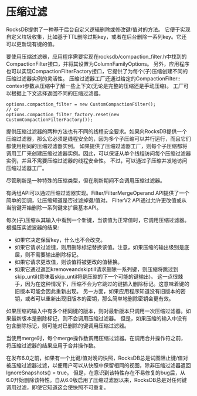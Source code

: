 # 压缩过滤

RocksDB提供了一种基于后台自定义逻辑删除或修改键/值对的方法。
它便于实现自定义垃圾收集，比如基于TTL删除过期key，或者在后台删除一系列key。它还可以更新现有键的值。

要使用压缩过滤器，应用程序需要实现在rocksdb/compaction_filter.h中找到的CompactionFilter接口，并将其设置为ColumnFamilyOptions。
另外，应用程序也可以实现CompactionFilterFactory接口，它提供了为每个(子)压缩创建不同的压缩过滤器实例的灵活性。
压缩过滤器工厂还通过给定的CompactionFilter:: context参数从压缩中了解一些上下文(无论是完整的压缩还是手动压缩)。
工厂可以根据上下文选择返回不同的压缩过滤器。

    options.compaction_filter = new CustomCompactionFilter();
    // or
    options.compaction_filter_factory.reset(new CustomCompactionFilterFactory());

提供压缩过滤器的两种方法也有不同的线程安全要求。如果向RocksDB提供一个压缩过滤器，那么它必须是线程安全的，因为多个子压缩可以并行运行，而且它们都使用相同的压缩过滤器实例。
如果提供了压缩过滤器工厂，则每个子压缩都将调用工厂来创建压缩过滤器实例。因此，可以保证从单个线程访问每个压缩过滤器实例，并且不需要压缩过滤器的线程安全性。
不过，可以通过子压缩并发地访问压缩过滤器工厂。

尽管刷新是一种特殊的压缩类型，但在刷新期间不会调用压缩过滤器。

有两组API可以通过压缩过滤器实现。Filter/FilterMergeOperand API提供了一个简单的回调，让压缩知道是否过滤掉键/值对。
FilterV2 API通过允许更改值或从当前键开始删除一系列键来扩展基本API。

每次(子)压缩从其输入中看到一个新键，当该值为正常值时，它调用压缩过滤器。根据压实滤波器的结果:

* 如果它决定保留key，什么也不会改变。
* 如果它请求过滤键，则用删除标记替换该值。注意，如果压缩的输出级别是底层，则不需要输出删除标记。
* 如果它请求更改值，则该值将被更改的值替换。
* 如果它通过返回kremoveandskiptill请求删除一系列键，则压缩将跳过到skip_until(意味着skip_until将是压缩的下一个可能的键输出)。
这一点很棘手，因为在这种情况下，压缩不会为它跳过的键插入删除标记。这意味着键的旧版本可能会因此重新出现。
另一方面，如果应用程序知道没有旧版本的密钥，或者可以重新出现旧版本的密钥，那么简单地删除密钥会更有效。

如果压缩的输入中有多个相同键的版本，则对最新版本只调用一次压缩过滤器。如果最新版本是删除标记，则不会调用压缩过滤器。
但是，如果压缩的输入中没有包含删除标记，则可能对已删除的键调用压缩过滤器。

当使用merge时，每个merge操作数调用压缩过滤器。在调用合并操作符之前，将压缩过滤器的结果应用于合并操作数。

在发布6.0之前，如果有一个比键/值对晚的快照，RocksDB总是试图阻止键/值对被压缩过滤器过滤，以便用户可以从快照中保留相同的视图，除非压缩过滤器返回IgnoreSnapshots() = true。
但是，在意识到该特性存在不易修复的bug后，从6.0开始删除该特性。自从6.0版启用了压缩过滤器以来，RocksDB总是对任何键调用过滤，即使它知道这会使快照不可重复。


